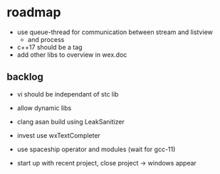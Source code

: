 # roadmap
- use queue-thread for communication between stream and listview
  - and process
- c++17 should be a tag
- add other libs to overview in wex.doc

## backlog
- vi should be independant of stc lib
- allow dynamic libs
- clang asan build using LeakSanitizer

- invest use wxTextCompleter
- use spaceship operator
  and modules (wait for gcc-11)
- start up with recent project, close project
  -> windows appear
